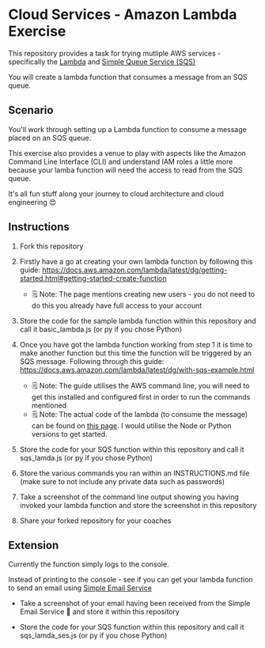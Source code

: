 # Cloud Services - Amazon Lambda Exercise

This repository provides a task for trying mutliple AWS services - specifically the [Lambda](https://aws.amazon.com/lambda/) and [Simple Queue Service (SQS)](https://aws.amazon.com/sqs/)

You will create a lambda function that consumes a message from an SQS queue.

## Scenario

You'll work through setting up a Lambda function to consume a message placed on an SQS queue.

This exercise also provides a venue to play with aspects like the Amazon Command Line Interface (CLI) and understand IAM roles a little more because your lamba function will need the access to read from the SQS queue. 

It's all fun stuff along your journey to cloud architecture and cloud engineering 😍

## Instructions

1. Fork this repository

2. Firstly have a go at creating your own lambda function by following this guide: https://docs.aws.amazon.com/lambda/latest/dg/getting-started.html#getting-started-create-function
    - 🗒️ Note: The page mentions creating new users - you do not need to do this you already have full access to your account

3. Store the code for the sample lambda function within this repository and call it basic_lambda.js (or py if you chose Python)

4. Once you have got the lambda function working from step 1 it is time to make another function but this time the function will be triggered by an SQS message. Following through this guide: https://docs.aws.amazon.com/lambda/latest/dg/with-sqs-example.html
    - 🗒️ Note: The guide utilises the AWS command line, you will need to get this installed and configured first in order to run the commands mentioned
    - 🗒️ Note: The actual code of the lambda (to consume the message) can be found on [this page](https://docs.aws.amazon.com/lambda/latest/dg/with-sqs-create-package.html). I would utilise the Node or Python versions to get started.

5. Store the code for your SQS function within this repository and call it sqs_lamda.js (or py if you chose Python)

6. Store the various commands you ran within an INSTRUCTIONS.md file (make sure to not include any private data such as passwords)

7. Take a screenshot of the command line output showing you having invoked your lambda function and store the screenshot in this repository

8. Share your forked repository for your coaches

## Extension

Currently the function simply logs to the console.

Instead of printing to the console - see if you can get your lambda function to send an email using [Simple Email Service](https://aws.amazon.com/ses/)

* Take a screenshot of your email having been received from the Simple Email Service 🎉 and store it within this repository

* Store the code for your SQS function within this repository and call it sqs_lamda_ses.js (or py if you chose Python)

